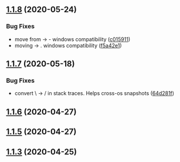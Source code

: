 <a name="1.1.8"></a>
## [1.1.8](https://github.com/tufan-io/error-deets/compare/1.1.7...1.1.8) (2020-05-24)


### Bug Fixes

* move from  ->  - windows compatibility ([c015911](https://github.com/tufan-io/error-deets/commit/c015911))
* moving  -> . windows compatibility ([f5a42e1](https://github.com/tufan-io/error-deets/commit/f5a42e1))



<a name="1.1.7"></a>
## [1.1.7](https://github.com/tufan-io/error-deets/compare/1.1.6...1.1.7) (2020-05-18)


### Bug Fixes

* convert \ -> / in stack traces. Helps cross-os snapshots ([64d281f](https://github.com/tufan-io/error-deets/commit/64d281f))



<a name="1.1.6"></a>
## [1.1.6](https://github.com/tufan-io/error-deets/compare/1.1.5...1.1.6) (2020-04-27)



<a name="1.1.5"></a>
## [1.1.5](https://github.com/tufan-io/error-deets/compare/v1.1.4...v1.1.5) (2020-04-27)



<a name="1.1.3"></a>
## [1.1.3](https://github.com/tufan-io/error-deets/compare/v1.1.2...v1.1.3) (2020-04-25)




